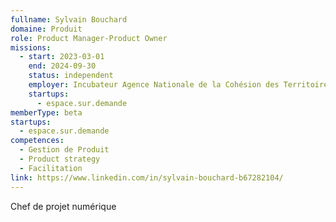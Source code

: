 ```yaml
---
fullname: Sylvain Bouchard
domaine: Produit
role: Product Manager-Product Owner
missions:
  - start: 2023-03-01
    end: 2024-09-30
    status: independent
    employer: Incubateur Agence Nationale de la Cohésion des Territoires
    startups:
      - espace.sur.demande
memberType: beta
startups:
  - espace.sur.demande
competences:
  - Gestion de Produit
  - Product strategy
  - Facilitation
link: https://www.linkedin.com/in/sylvain-bouchard-b67282104/
---
```

Chef de projet numérique